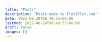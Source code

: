 ```yaml
---
title: "Posts"
description: "Posts made to FlottFlyt.com"
date: 2022-08-28T08:49:55+00:00
lastmod: 2022-08-28T08:49:55+00:00
draft: false
images: []
---
```


